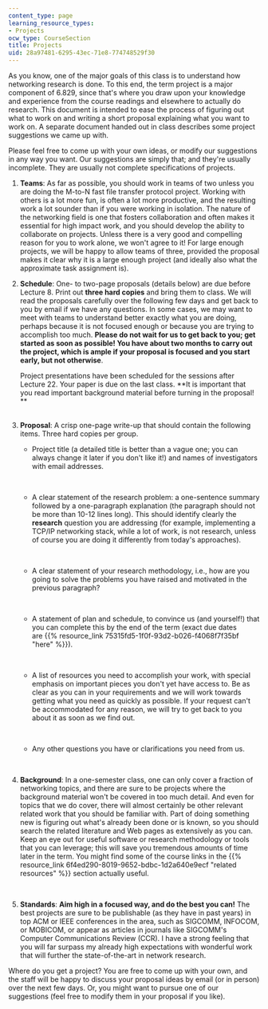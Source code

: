 ```yaml
---
content_type: page
learning_resource_types:
- Projects
ocw_type: CourseSection
title: Projects
uid: 28a97481-6295-43ec-71e8-774748529f30
---
```


As you know, one of the major goals of this class is to understand how networking research is done. To this end, the term project is a major component of 6.829, since that's where you draw upon your knowledge and experience from the course readings and elsewhere to actually do research. This document is intended to ease the process of figuring out what to work on and writing a short proposal explaining what you want to work on. A separate document handed out in class describes some project suggestions we came up with.

Please feel free to come up with your own ideas, or modify our suggestions in any way you want. Our suggestions are simply that; and they're usually incomplete. They are usually not complete specifications of projects.

1.  **Teams**: As far as possible, you should work in teams of two unless you are doing the M-to-N fast file transfer protocol project. Working with others is a lot more fun, is often a lot more productive, and the resulting work a lot sounder than if you were working in isolation. The nature of the networking field is one that fosters collaboration and often makes it essential for high impact work, and you should develop the ability to collaborate on projects. Unless there is a very good and compelling reason for you to work alone, we won't agree to it! For large enough projects, we will be happy to allow teams of three, provided the proposal makes it clear why it is a large enough project (and ideally also what the approximate task assignment is).  
      
    
2.  **Schedule**: One- to two-page proposals (details below) are due before Lecture 8. Print out **three hard copies** and bring them to class. We will read the proposals carefully over the following few days and get back to you by email if we have any questions. In some cases, we may want to meet with teams to understand better exactly what you are doing, perhaps because it is not focused enough or because you are trying to accomplish too much. **Please do not wait for us to get back to you; get started as soon as possible! You have about two months to carry out the project, which is ample if your proposal is focused and you start early, but not otherwise**.  
      
    Project presentations have been scheduled for the sessions after Lecture 22. Your paper is due on the last class. **It is important that you read important background material before turning in the proposal!  
    **  
     
3.  **Proposal**: A crisp one-page write-up that should contain the following items. Three hard copies per group.
    *   Project title (a detailed title is better than a vague one; you can always change it later if you don't like it!) and names of investigators with email addresses.  
          
         
    *   A clear statement of the research problem: a one-sentence summary followed by a one-paragraph explanation (the paragraph should not be more than 10-12 lines long). This should identify clearly the **research** question you are addressing (for example, implementing a TCP/IP networking stack, while a lot of work, is not research, unless of course you are doing it differently from today's approaches).  
          
         
    *   A clear statement of your research methodology, i.e., how are you going to solve the problems you have raised and motivated in the previous paragraph?  
          
         
    *   A statement of plan and schedule, to convince us (and yourself!) that you can complete this by the end of the term (exact due dates are {{% resource_link 75315fd5-1f0f-93d2-b026-f4068f7f35bf "here" %}}).  
          
         
    *   A list of resources you need to accomplish your work, with special emphasis on important pieces you don't yet have access to. Be as clear as you can in your requirements and we will work towards getting what you need as quickly as possible. If your request can't be accommodated for any reason, we will try to get back to you about it as soon as we find out.  
          
         
    *   Any other questions you have or clarifications you need from us.  
          
         
4.  **Background**: In a one-semester class, one can only cover a fraction of networking topics, and there are sure to be projects where the background material won't be covered in too much detail. And even for topics that we do cover, there will almost certainly be other relevant related work that you should be familiar with. Part of doing something new is figuring out what's already been done or is known, so you should search the related literature and Web pages as extensively as you can. Keep an eye out for useful software or research methodology or tools that you can leverage; this will save you tremendous amounts of time later in the term. You might find some of the course links in the {{% resource_link 6f4ed290-8019-9652-bdbc-1d2a640e9ecf "related resources" %}} section actually useful.  
      
     
5.  **Standards**: **Aim high in a focused way, and do the best you can!** The best projects are sure to be publishable (as they have in past years) in top ACM or IEEE conferences in the area, such as SIGCOMM, INFOCOM, or MOBICOM, or appear as articles in journals like SIGCOMM's Computer Communications Review (CCR). I have a strong feeling that you will far surpass my already high expectations with wonderful work that will further the state-of-the-art in network research.

Where do you get a project? You are free to come up with your own, and the staff will be happy to discuss your proposal ideas by email (or in person) over the next few days. Or, you might want to pursue one of our suggestions (feel free to modify them in your proposal if you like).